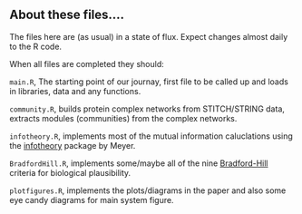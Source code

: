 ## About these files....

The files here are (as usual) in a state of flux. Expect changes almost daily to the R code.

When all files are completed they should:

`main.R`, The starting point of our journay, first file to be called up and loads in libraries, data and any functions.

`community.R`, builds protein complex networks from STITCH/STRING data, extracts modules (communities) from the complex networks. 

`infotheory.R`, implements most of the mutual information caluclations using the [infotheory](https://cran.r-project.org/web/packages/infotheo/index.html "CRAN Repository") package by Meyer.

`BradfordHill.R`, implements some/maybe all of the nine [Bradford-Hill](https://en.wikipedia.org/wiki/Bradford_Hill_criteria "Yes, I know Wikipedia!") criteria for biological plausibility.

`plotfigures.R`, implements the plots/diagrams in the paper and also some eye candy diagrams for main system figure.


